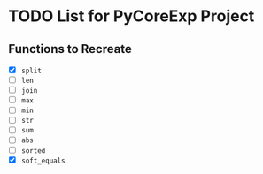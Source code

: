 # TODO List for PyCoreExp Project

## Functions to Recreate

- [x] `split`
- [ ] `len`
- [ ] `join`
- [ ] `max`
- [ ] `min`
- [ ] `str`
- [ ] `sum`
- [ ] `abs`
- [ ] `sorted`
- [x] `soft_equals`
